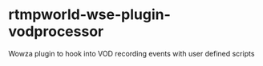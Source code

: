 # rtmpworld-wse-plugin-vodprocessor
Wowza plugin to hook into VOD recording events with user defined scripts
